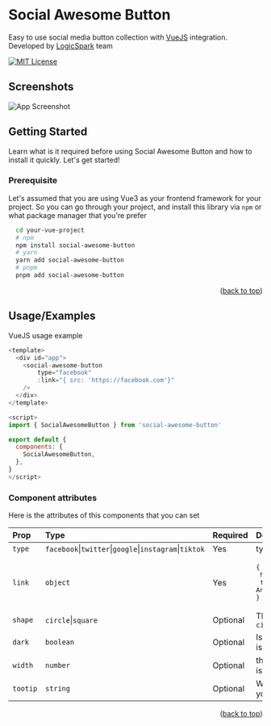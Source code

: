 <a id="readme-top"></a>

# Social Awesome Button

Easy to use social media button collection with [VueJS](https://vuejs.org/) integration. Developed by [LogicSpark](https://logicspark.com) team

[![MIT License](https://img.shields.io/badge/License-MIT-green.svg)](https://choosealicense.com/licenses/mit/)

## Screenshots

![App Screenshot](https://via.placeholder.com/468x300?text=App+Screenshot+Here)

## Getting Started

Learn what is it required before using Social Awesome Button and how to install it quickly. Let's get started!

### Prerequisite

Let's assumed that you are using Vue3 as your frontend framework for your project. So you can go through your project, and install this library via `npm` or what package manager that you're prefer

```bash
  cd your-vue-project
  # npm
  npm install social-awesome-button
  # yarn
  yarn add social-awesome-button
  # pnpm
  pnpm add social-awesome-button
```

<p align="right">(<a href="#readme-top">back to top</a>)

## Usage/Examples

VueJS usage example

```javascript
<template>
  <div id="app">
    <social-awesome-button
        type="facebook"
        :link="{ src: 'https://facebook.com'}"
    />
  </div>
</template>

<script>
import { SocialAwesomeButton } from 'social-awesome-button'

export default {
  components: {
    SocialAwesomeButton,
  },
}
</script>
```

### Component attributes

Here is the attributes of this components that you can set

| Prop     | Type                                                   | Required | Description                                                                        |
| :------- | :----------------------------------------------------- | :------- | :--------------------------------------------------------------------------------- |
| `type`   | `facebook`\|`twitter`\|`google`\|`instagram`\|`tiktok` | Yes      | typr of social media                                                               |
| `link`   | `object`                                               | Yes      | <pre>{ <br> href: string; <br> target?: AnchorHTMLAttributes["target"] <br>}</pre> |
| `shape`  | `circle`\|`square`                                     | Optional | The shape of button. default is `circle`                                           |
| `dark`   | `boolean`                                              | Optional | Is it in dark mode or not? default is false                                        |
| `width`  | `number`                                               | Optional | the dimension of button. default is 40                                             |
| `tootip` | `string`                                               | Optional | Whether to show tooltip with your message                                          |

<p align="right">(<a href="#readme-top">back to top</a>)
